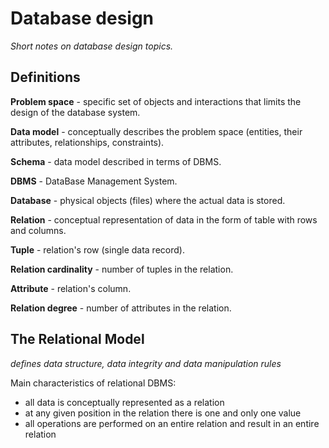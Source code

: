 # Database design
*Short notes on database design topics.*

## Definitions
**Problem space** - specific set of objects and interactions that limits the design of the database system.

**Data model** - conceptually describes the problem space (entities, their attributes, relationships, constraints).

**Schema** - data model described in terms of DBMS.

**DBMS** - DataBase Management System.

**Database** - physical objects (files) where the actual data is stored.

**Relation** - conceptual representation of data in the form of table with rows and columns.

**Tuple** - relation's row (single data record).

**Relation cardinality** - number of tuples in the relation.

**Attribute** - relation's column.

**Relation degree** - number of attributes in the relation.

## The Relational Model
*defines data structure, data integrity and data manipulation rules*

Main characteristics of relational DBMS:
* all data is conceptually represented as a relation
* at any given position in the relation there is one and only one value
* all operations are performed on an entire relation and result in an entire relation
